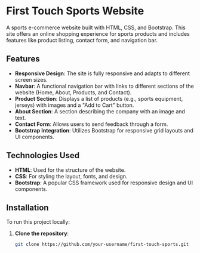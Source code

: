 # First Touch Sports Website

A sports e-commerce website built with HTML, CSS, and Bootstrap. This site offers an online shopping experience for sports products and includes features like product listing, contact form, and navigation bar.

## Features

- **Responsive Design**: The site is fully responsive and adapts to different screen sizes.
- **Navbar**: A functional navigation bar with links to different sections of the website (Home, About, Products, and Contact).
- **Product Section**: Displays a list of products (e.g., sports equipment, jerseys) with images and a "Add to Cart" button.
- **About Section**: A section describing the company with an image and text.
- **Contact Form**: Allows users to send feedback through a form.
- **Bootstrap Integration**: Utilizes Bootstrap for responsive grid layouts and UI components.

## Technologies Used

- **HTML**: Used for the structure of the website.
- **CSS**: For styling the layout, fonts, and design.
- **Bootstrap**: A popular CSS framework used for responsive design and UI components.

## Installation

To run this project locally:

1. **Clone the repository**:
   ```bash
   git clone https://github.com/your-username/first-touch-sports.git
